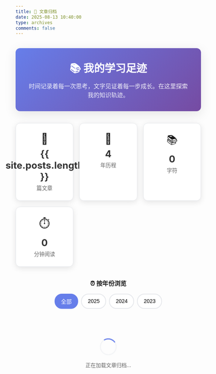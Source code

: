 ```yaml
---
title: 📖 文章归档
date: 2025-08-13 10:40:00
type: archives
comments: false
---
```


<div class="archives-intro">
  <h2>📚 我的学习足迹</h2>
  <p>时间记录着每一次思考，文字见证着每一步成长。在这里探索我的知识轨迹。</p>
</div>

<div class="archives-stats">
  <div class="stats-container">
    <div class="stat-item">
      <div class="stat-icon">📝</div>
      <div class="stat-content">
        <span class="stat-number" id="total-posts">{{ site.posts.length }}</span>
        <span class="stat-label">篇文章</span>
      </div>
    </div>
    <div class="stat-item">
      <div class="stat-icon">📅</div>
      <div class="stat-content">
        <span class="stat-number" id="total-years">4</span>
        <span class="stat-label">年历程</span>
      </div>
    </div>
    <div class="stat-item">
      <div class="stat-icon">📚</div>
      <div class="stat-content">
        <span class="stat-number" id="total-words">0</span>
        <span class="stat-label">字符</span>
      </div>
    </div>
    <div class="stat-item">
      <div class="stat-icon">⏱️</div>
      <div class="stat-content">
        <span class="stat-number" id="read-time">0</span>
        <span class="stat-label">分钟阅读</span>
      </div>
    </div>
  </div>
</div>

<div class="archives-timeline">
  <h3>⏰ 按年份浏览</h3>
  <div class="year-tabs">
    <button class="year-tab active" data-year="all">全部</button>
    <button class="year-tab" data-year="2025">2025</button>
    <button class="year-tab" data-year="2024">2024</button>
    <button class="year-tab" data-year="2023">2023</button>
  </div>
</div>

<div class="elegant-archives">
  <div class="archives-container" id="archives-list">
    <!-- 这里将显示文章列表，使用与首页相同的优美样式 -->
    <div class="loading-placeholder">
      <div class="loading-spinner"></div>
      <p>正在加载文章归档...</p>
    </div>
  </div>
</div>

<style>
/* 归档页面样式 - 采用与首页一致的优美设计 */
.archives-intro {
  text-align: center;
  margin: 2rem 0;
  padding: 2rem;
  background: linear-gradient(135deg, #667eea 0%, #764ba2 100%);
  color: white;
  border-radius: 12px;
  box-shadow: 0 8px 32px rgba(0,0,0,0.1);
}

.archives-intro h2 {
  margin: 0 0 0.5rem 0;
  font-size: 1.8rem;
  font-weight: 600;
}

.archives-intro p {
  margin: 0;
  opacity: 0.9;
  font-size: 1rem;
  line-height: 1.5;
}

/* 统计卡片样式 */
.archives-stats {
  margin: 2rem 0;
}

.stats-container {
  display: grid;
  grid-template-columns: repeat(auto-fit, minmax(150px, 1fr));
  gap: 1rem;
  max-width: 600px;
  margin: 0 auto;
}

.stat-item {
  background: white;
  border-radius: 12px;
  padding: 1.5rem;
  text-align: center;
  box-shadow: 0 4px 16px rgba(0,0,0,0.1);
  transition: transform 0.3s ease, box-shadow 0.3s ease;
  border: 1px solid #e5e7eb;
}

.stat-item:hover {
  transform: translateY(-2px);
  box-shadow: 0 8px 24px rgba(0,0,0,0.15);
}

.stat-icon {
  font-size: 1.8rem;
  margin-bottom: 0.5rem;
}

.stat-content {
  display: flex;
  flex-direction: column;
  align-items: center;
}

.stat-number {
  font-size: 1.6rem;
  font-weight: bold;
  color: #333;
  margin-bottom: 0.25rem;
}

.stat-label {
  font-size: 0.9rem;
  color: #666;
  font-weight: 500;
}

/* 年份标签页 */
.archives-timeline {
  margin: 2rem 0;
  text-align: center;
}

.year-tabs {
  display: flex;
  justify-content: center;
  gap: 0.5rem;
  margin-top: 1rem;
  flex-wrap: wrap;
}

.year-tab {
  padding: 0.5rem 1rem;
  border: 2px solid #e5e7eb;
  background: white;
  border-radius: 20px;
  cursor: pointer;
  transition: all 0.3s ease;
  font-size: 0.9rem;
  font-weight: 500;
}

.year-tab:hover {
  border-color: #667eea;
  color: #667eea;
}

.year-tab.active {
  background: #667eea;
  color: white;
  border-color: #667eea;
}

/* 文章列表容器 */
.elegant-archives {
  margin: 2rem 0;
}

.archives-container {
  max-width: 800px;
  margin: 0 auto;
}

/* 文章卡片样式 - 与首页保持一致 */
.archive-post {
  background: white;
  border-radius: 12px;
  padding: 1.5rem;
  margin-bottom: 1.5rem;
  box-shadow: 0 4px 16px rgba(0,0,0,0.1);
  border-left: 4px solid #667eea;
  transition: all 0.3s ease;
  position: relative;
  overflow: hidden;
}

.archive-post::before {
  content: '';
  position: absolute;
  top: 0;
  left: 0;
  right: 0;
  height: 2px;
  background: linear-gradient(90deg, #667eea, #8b5cf6, #f59e0b);
  transform: scaleX(0);
  transition: transform 0.3s ease;
  transform-origin: left;
}

.archive-post:hover {
  transform: translateY(-2px);
  box-shadow: 0 8px 32px rgba(0,0,0,0.15);
}

.archive-post:hover::before {
  transform: scaleX(1);
}

.post-header {
  display: flex;
  justify-content: space-between;
  align-items: flex-start;
  margin-bottom: 1rem;
}

.post-title {
  font-size: 1.2rem;
  font-weight: 600;
  color: #333;
  text-decoration: none;
  margin: 0;
  flex: 1;
  line-height: 1.4;
}

.post-title:hover {
  color: #667eea;
}

.post-date {
  background: rgba(102, 126, 234, 0.1);
  color: #667eea;
  padding: 0.25rem 0.75rem;
  border-radius: 15px;
  font-size: 0.8rem;
  font-weight: 500;
  white-space: nowrap;
  margin-left: 1rem;
}

.post-meta {
  display: flex;
  align-items: center;
  gap: 1rem;
  font-size: 0.85rem;
  color: #666;
  margin-bottom: 0.75rem;
}

.meta-item {
  display: flex;
  align-items: center;
  gap: 0.25rem;
}

.meta-item i {
  color: #667eea;
  font-size: 0.9rem;
}

.post-excerpt {
  color: #555;
  line-height: 1.6;
  margin-bottom: 1rem;
  font-size: 0.95rem;
}

.post-tags {
  display: flex;
  flex-wrap: wrap;
  gap: 0.5rem;
}

.post-tag {
  background: #f3f4f6;
  color: #374151;
  padding: 0.2rem 0.6rem;
  border-radius: 12px;
  font-size: 0.75rem;
  font-weight: 500;
  text-decoration: none;
  transition: all 0.3s ease;
}

.post-tag:hover {
  background: #667eea;
  color: white;
}

/* 年份分组标题 */
.year-group {
  margin: 2rem 0 1rem 0;
  position: relative;
}

.year-title {
  font-size: 1.5rem;
  font-weight: bold;
  color: #333;
  padding: 0.5rem 1rem;
  background: linear-gradient(135deg, #667eea 0%, #8b5cf6 100%);
  background-clip: text;
  -webkit-background-clip: text;
  -webkit-text-fill-color: transparent;
  position: relative;
  display: inline-block;
}

.year-title::after {
  content: '';
  position: absolute;
  bottom: 0;
  left: 0;
  right: 0;
  height: 2px;
  background: linear-gradient(90deg, #667eea, #8b5cf6);
  border-radius: 1px;
}

/* 加载状态 */
.loading-placeholder {
  text-align: center;
  padding: 3rem;
  color: #666;
}

.loading-spinner {
  width: 40px;
  height: 40px;
  border: 3px solid #f3f4f6;
  border-top: 3px solid #667eea;
  border-radius: 50%;
  animation: spin 1s linear infinite;
  margin: 0 auto 1rem auto;
}

@keyframes spin {
  0% { transform: rotate(0deg); }
  100% { transform: rotate(360deg); }
}

/* 暗黑模式适配 */
[data-theme="dark"] .archive-post,
[data-theme="dark"] .stat-item {
  background: #2d3748;
  color: #e2e8f0;
  border-left-color: #667eea;
}

[data-theme="dark"] .post-title {
  color: #e2e8f0;
}

[data-theme="dark"] .post-title:hover {
  color: #667eea;
}

[data-theme="dark"] .post-excerpt {
  color: #a0aec0;
}

[data-theme="dark"] .post-meta {
  color: #a0aec0;
}

[data-theme="dark"] .year-tab {
  background: #2d3748;
  border-color: #4a5568;
  color: #e2e8f0;
}

[data-theme="dark"] .post-tag {
  background: #4a5568;
  color: #e2e8f0;
}

[data-theme="dark"] .year-title {
  color: #e2e8f0;
}

[data-theme="dark"] .stat-number {
  color: #e2e8f0;
}

[data-theme="dark"] .stat-label {
  color: #a0aec0;
}

/* 响应式设计 */
@media (max-width: 768px) {
  .archives-intro {
    padding: 1.5rem;
    margin: 1rem 0;
  }
  
  .archives-intro h2 {
    font-size: 1.5rem;
  }
  
  .stats-container {
    grid-template-columns: repeat(2, 1fr);
    gap: 0.75rem;
  }
  
  .stat-item {
    padding: 1rem;
  }
  
  .stat-number {
    font-size: 1.3rem;
  }
  
  .archive-post {
    padding: 1rem;
    margin-bottom: 1rem;
  }
  
  .post-header {
    flex-direction: column;
    align-items: flex-start;
    gap: 0.5rem;
  }
  
  .post-date {
    margin-left: 0;
    align-self: flex-end;
  }
  
  .post-title {
    font-size: 1.1rem;
  }
  
  .post-meta {
    flex-wrap: wrap;
    gap: 0.75rem;
  }
  
  .year-tabs {
    gap: 0.25rem;
  }
  
  .year-tab {
    padding: 0.4rem 0.8rem;
    font-size: 0.8rem;
  }
}

/* 入场动画 */
.archive-post {
  opacity: 0;
  transform: translateY(20px);
  animation: fadeInUp 0.6s ease-out forwards;
}

.archive-post:nth-child(1) { animation-delay: 0.1s; }
.archive-post:nth-child(2) { animation-delay: 0.2s; }
.archive-post:nth-child(3) { animation-delay: 0.3s; }
.archive-post:nth-child(4) { animation-delay: 0.4s; }
.archive-post:nth-child(5) { animation-delay: 0.5s; }
.archive-post:nth-child(6) { animation-delay: 0.6s; }
.archive-post:nth-child(7) { animation-delay: 0.7s; }
.archive-post:nth-child(8) { animation-delay: 0.8s; }

@keyframes fadeInUp {
  from {
    opacity: 0;
    transform: translateY(20px);
  }
  to {
    opacity: 1;
    transform: translateY(0);
  }
}
</style>

<script>
document.addEventListener('DOMContentLoaded', function() {
  // 模拟文章数据和统计信息
  const mockPosts = [
    {
      title: "AI工具在数学学习中的探索与实践",
      date: "2025-08-13",
      year: "2025",
      excerpt: "系统性探索如何使用Claude、ChatGPT等AI工具提升数学学习效率，包括概念理解、证明思路、习题求解等方面的实践心得。",
      tags: ["AI应用", "数学学习", "学习方法"],
      readTime: 8,
      wordCount: 2400
    },
    {
      title: "博客功能全面升级：从单调到丰富的完整改造",
      date: "2025-08-13",
      year: "2025",
      excerpt: "记录为Hexo博客添加7个新功能的完整过程：评论系统、搜索功能、暗黑模式、图片优化、游戏彩蛋等，让静态博客焕发新生机。",
      tags: ["博客优化", "Hexo", "前端开发", "用户体验"],
      readTime: 12,
      wordCount: 3600
    },
    {
      title: "线性代数中的对偶性理论深度解析",
      date: "2025-08-01",
      year: "2025",
      excerpt: "深入探讨线性代数中对偶空间、对偶映射的概念，通过具体例子理解对偶性在数学中的重要作用和几何意义。",
      tags: ["线性代数", "对偶理论", "数学证明"],
      readTime: 15,
      wordCount: 4500
    },
    {
      title: "数学分析学习心得：从极限到积分的思维构建",
      date: "2024-12-15",
      year: "2024",
      excerpt: "总结高等数学学习过程中的核心概念理解，包括极限理论、连续性、微分法、积分法等知识点的深度思考。",
      tags: ["数学分析", "微积分", "学习总结"],
      readTime: 20,
      wordCount: 6000
    },
    {
      title: "个人博客搭建完全指南：Hexo + NexT主题配置",
      date: "2024-10-20",
      year: "2024",
      excerpt: "从零开始搭建个人技术博客的完整教程，包括Hexo安装配置、NexT主题美化、GitHub Pages部署等详细步骤。",
      tags: ["博客搭建", "Hexo", "GitHub Pages"],
      readTime: 10,
      wordCount: 3000
    },
    {
      title: "制定高效学习计划：目标导向的时间管理策略",
      date: "2024-06-01",
      year: "2024",
      excerpt: "分享个人学习规划制定的方法和实践，包括目标设定、时间分配、进度跟踪、效果评估等系统性学习管理思路。",
      tags: ["学习规划", "时间管理", "效率提升"],
      readTime: 6,
      wordCount: 1800
    }
  ];

  // 更新统计数据
  function updateStats() {
    const totalWords = mockPosts.reduce((sum, post) => sum + post.wordCount, 0);
    const totalReadTime = mockPosts.reduce((sum, post) => sum + post.readTime, 0);
    
    document.getElementById('total-posts').textContent = mockPosts.length;
    document.getElementById('total-words').textContent = (totalWords / 1000).toFixed(1) + 'k';
    document.getElementById('read-time').textContent = totalReadTime;
  }

  // 渲染文章列表
  function renderPosts(posts, year = 'all') {
    const container = document.getElementById('archives-list');
    
    // 过滤文章
    const filteredPosts = year === 'all' ? posts : posts.filter(post => post.year === year);
    
    // 按年份分组
    const groupedPosts = {};
    filteredPosts.forEach(post => {
      if (!groupedPosts[post.year]) {
        groupedPosts[post.year] = [];
      }
      groupedPosts[post.year].push(post);
    });
    
    // 生成HTML
    let html = '';
    const years = Object.keys(groupedPosts).sort().reverse();
    
    years.forEach(yearKey => {
      if (year === 'all') {
        html += `<div class="year-group">
          <h3 class="year-title">${yearKey}年</h3>
        </div>`;
      }
      
      groupedPosts[yearKey].forEach(post => {
        html += `
          <article class="archive-post">
            <div class="post-header">
              <h2 class="post-title">${post.title}</h2>
              <div class="post-date">${post.date}</div>
            </div>
            <div class="post-meta">
              <div class="meta-item">
                <i class="far fa-clock"></i>
                <span>${post.readTime}分钟阅读</span>
              </div>
              <div class="meta-item">
                <i class="far fa-file-alt"></i>
                <span>${post.wordCount}字</span>
              </div>
            </div>
            <div class="post-excerpt">${post.excerpt}</div>
            <div class="post-tags">
              ${post.tags.map(tag => `<a href="#" class="post-tag">${tag}</a>`).join('')}
            </div>
          </article>
        `;
      });
    });
    
    container.innerHTML = html;
  }

  // 年份标签页切换
  const yearTabs = document.querySelectorAll('.year-tab');
  yearTabs.forEach(tab => {
    tab.addEventListener('click', function() {
      // 更新标签状态
      yearTabs.forEach(t => t.classList.remove('active'));
      this.classList.add('active');
      
      // 渲染对应年份的文章
      const year = this.getAttribute('data-year');
      renderPosts(mockPosts, year);
    });
  });

  // 初始化
  setTimeout(() => {
    updateStats();
    renderPosts(mockPosts);
  }, 500);

  // 统计数字动画
  function animateCounter(element, target) {
    const current = 0;
    const increment = target / 30;
    let step = 0;
    
    const timer = setInterval(() => {
      step++;
      const value = Math.floor(increment * step);
      
      if (target.toString().includes('k')) {
        element.textContent = (value / 1000).toFixed(1) + 'k';
      } else {
        element.textContent = value;
      }
      
      if (step >= 30) {
        clearInterval(timer);
        element.textContent = target;
      }
    }, 50);
  }

  // 当统计卡片进入视野时开始动画
  const statNumbers = document.querySelectorAll('.stat-number');
  const observer = new IntersectionObserver((entries) => {
    entries.forEach(entry => {
      if (entry.isIntersecting) {
        const element = entry.target;
        const finalValue = element.textContent;
        element.textContent = '0';
        
        setTimeout(() => {
          if (finalValue.includes('k')) {
            animateCounter(element, parseFloat(finalValue) * 1000);
          } else {
            animateCounter(element, parseInt(finalValue));
          }
        }, 200);
        
        observer.unobserve(element);
      }
    });
  }, { threshold: 0.5 });

  statNumbers.forEach(number => observer.observe(number));
});
</script>